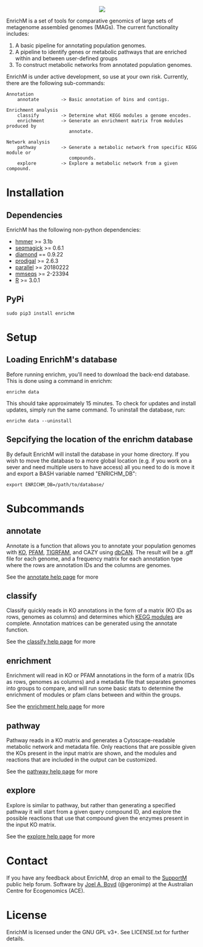 <p align="center"> 
<img src="logo/logo.png">
</p>

EnrichM is a set of tools for comparative genomics of large sets of metagenome assembled genomes (MAGs). The current functionality includes:

1. A basic pipeline for annotating population genomes.
2. A pipeline to identify genes or metabolic pathways that are enriched within and between user-defined groups  
3. To construct metabolic networks from annotated population genomes. 

EnrichM is under active development, so use at your own risk. Currently, there are the following sub-commands:

```
Annotation 
	annotate		-> Basic annotation of bins and contigs.

Enrichment analysis
	classify		-> Determine what KEGG modules a genome encodes.
	enrichment		-> Generate an enrichment matrix from modules produced by 
					   annotate.

Network analysis
	pathway			-> Generate a metabolic network from specific KEGG module or 
					   compounds.
	explore			-> Explore a metabolic network from a given compound.
```

# Installation

## Dependencies 

EnrichM has the following non-python dependencies:
* [hmmer](http://hmmer.org/) >= 3.1b
* [seqmagick](https://fhcrc.github.io/seqmagick/) >= 0.6.1
* [diamond](https://github.com/bbuchfink/diamond) == 0.9.22
* [prodigal](http://prodigal.ornl.gov/) >= 2.6.3
* [parallel](https://www.gnu.org/software/parallel/) >= 20180222
* [mmseqs](https://github.com/soedinglab/MMseqs2) >= 2-23394
* [R](https://www.r-project.org/) >= 3.0.1

## PyPi 
```
sudo pip3 install enrichm
```

# Setup

## Loading EnrichM's database
Before running enrichm, you'll need to download the back-end database. This is done using a command in enrichm:
```
enrichm data
```
This should take approximately 15 minutes. To check for updates and install updates, simply run the same command. To uninstall the database, run:
```
enrichm data --uninstall
```
## Sepcifying the location of the enrichm database
By default EnrichM will install the database in your home directory. If you wish to move the database to a more global location (e.g. if you work on a sever and need multiple users to have access) all you need to do is move it and export a BASH variable named "ENRICHM_DB":

```
export ENRICHM_DB=/path/to/database/
```  

# Subcommands

## annotate
Annotate is a function that allows you to annotate your population genomes with [KO](http://www.kegg.jp/kegg/ko.html), [PFAM](http://pfam.xfam.org/), [TIGRFAM](http://www.jcvi.org/cgi-bin/tigrfams/index.cgi), and CAZY using [dbCAN](). The result will be a .gff file for each genome, and a frequency matrix for each annotation type where the rows are annotation IDs and the columns are genomes. 

See the [annotate help page](https://github.com/geronimp/enrichM/wiki/annotate) for more


## classify
Classify quickly reads in KO annotations in the form of a matrix (KO IDs as rows, genomes as columns) and determines which [KEGG modules](http://www.kegg.jp/kegg/module.html) are complete. Annotation matrices can be generated using the annotate function. 

See the [classify help page](https://github.com/geronimp/enrichM/wiki/classify) for more


## enrichment
Enrichment will read in KO or PFAM annotations in the form of a matrix (IDs as rows, genomes as columns) and a metadata file that separates genomes into groups to compare, and will run some basic stats to determine the enrichment of modules or pfam clans between and within the groups. 

See the [enrichment help page](https://github.com/geronimp/enrichM/wiki/enrichment) for more


## pathway
Pathway reads in a KO matrix and generates a Cytoscape-readable metabolic network and metadata file. Only reactions that are possible given the KOs present in the input matrix are shown, and the modules and reactions that are included in the output can be customized.

See the [pathway help page](https://github.com/geronimp/enrichM/wiki/pathway) for more


## explore
Explore is similar to pathway, but rather than generating a specified pathway it will start from a given query compound ID, and explore the possible reactions that use that compound given the enzymes present in the input KO matrix.

See the [explore help page](https://github.com/geronimp/enrichM/wiki/explore) for more

# Contact
If you have any feedback about EnrichM, drop an email to the [SupportM](https://groups.google.com/forum/?hl=en#!forum/supportm) public help forum. Software by [Joel A. Boyd](https://ecogenomic.org/personnel/mr-joel-boyd) (@geronimp) at the Australian Centre for Ecogenomics (ACE).

# License
EnrichM is licensed under the GNU GPL v3+. See LICENSE.txt for further details. 